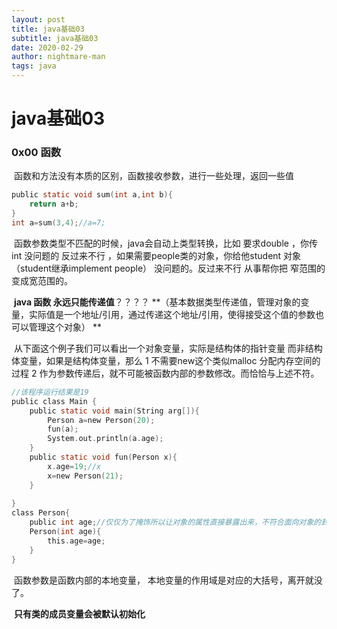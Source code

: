 ```yaml
---
layout: post
title: java基础03
subtitle: java基础03
date: 2020-02-29
author: nightmare-man
tags: java
---
```

# java基础03

### 0x00 函数

​		函数和方法没有本质的区别，函数接收参数，进行一些处理，返回一些值

```c
public static void sum(int a,int b){
    return a+b;
}
int a=sum(3,4);//a=7;
```

​		函数参数类型不匹配的时候，java会自动上类型转换，比如 要求double ，你传int 没问题的 反过来不行 ，如果需要people类的对象，你给他student 对象（student继承implement people） 没问题的。反过来不行 从事帮你把 窄范围的变成宽范围的。

​		**java 函数 永远只能传递值**？？？？  **（基本数据类型传递值，管理对象的变量，实际值是一个地址/引用，通过传递这个地址/引用，使得接受这个值的参数也可以管理这个对象） **

​		从下面这个例子我们可以看出一个对象变量，实际是结构体的指针变量 而非结构体变量，如果是结构体变量，那么 1 不需要new这个类似malloc 分配内存空间的过程  2 作为参数传递后，就不可能被函数内部的参数修改。而恰恰与上述不符。

```c
//该程序运行结果是19
public class Main {
	public static void main(String arg[]){
		Person a=new Person(20);
		fun(a);
		System.out.println(a.age);
	}
	public static void fun(Person x){
		x.age=19;//x 
		x=new Person(21);
	}
	
}
class Person{
	public int age;//仅仅为了掩饰所以让对象的属性直接暴露出来，不符合面向对象的封装思想。
	Person(int age){
		this.age=age;
	}
}
```



​		函数参数是函数内部的本地变量， 本地变量的作用域是对应的大括号，离开就没了。

​		**只有类的成员变量会被默认初始化**